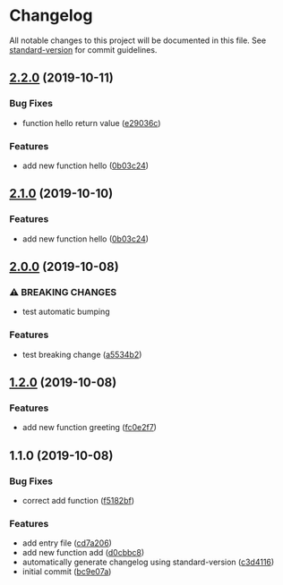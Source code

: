 # Changelog

All notable changes to this project will be documented in this file. See [standard-version](https://github.com/conventional-changelog/standard-version) for commit guidelines.

## [2.2.0](https://github.com/dpyzo0o/test-commit-message/compare/v2.0.0...v2.2.0) (2019-10-11)


### Bug Fixes

* function hello return value ([e29036c](https://github.com/dpyzo0o/test-commit-message/commit/e29036c))


### Features

* add new function hello ([0b03c24](https://github.com/dpyzo0o/test-commit-message/commit/0b03c24))

## [2.1.0](https://github.com/dpyzo0o/test-commit-message/compare/v2.0.0...v2.1.0) (2019-10-10)


### Features

* add new function hello ([0b03c24](https://github.com/dpyzo0o/test-commit-message/commit/0b03c24))

## [2.0.0](https://github.com/dpyzo0o/test-commit-message/compare/v1.2.0...v2.0.0) (2019-10-08)


### ⚠ BREAKING CHANGES

* test automatic bumping

### Features

* test breaking change ([a5534b2](https://github.com/dpyzo0o/test-commit-message/commit/a5534b2))

## [1.2.0](https://github.com/dpyzo0o/test-commit-message/compare/v1.1.0...v1.2.0) (2019-10-08)


### Features

* add new function greeting ([fc0e2f7](https://github.com/dpyzo0o/test-commit-message/commit/fc0e2f7))

## 1.1.0 (2019-10-08)


### Bug Fixes

* correct add function ([f5182bf](https://github.com/dpyzo0o/test-commit-message/commit/f5182bf))


### Features

* add entry file ([cd7a206](https://github.com/dpyzo0o/test-commit-message/commit/cd7a206))
* add new function add ([d0cbbc8](https://github.com/dpyzo0o/test-commit-message/commit/d0cbbc8))
* automatically generate changelog using standard-version ([c3d4116](https://github.com/dpyzo0o/test-commit-message/commit/c3d4116))
* initial commit ([bc9e07a](https://github.com/dpyzo0o/test-commit-message/commit/bc9e07a))
